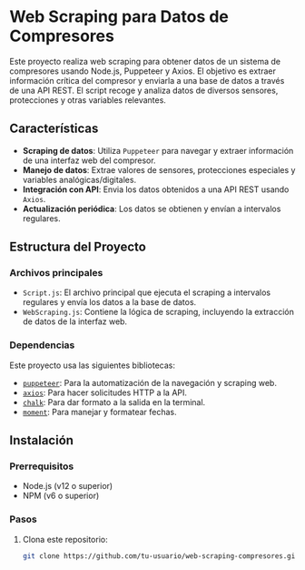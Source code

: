 # Web Scraping para Datos de Compresores

Este proyecto realiza web scraping para obtener datos de un sistema de compresores usando Node.js, Puppeteer y Axios. El objetivo es extraer información crítica del compresor y enviarla a una base de datos a través de una API REST. El script recoge y analiza datos de diversos sensores, protecciones y otras variables relevantes.

## Características

- **Scraping de datos**: Utiliza `Puppeteer` para navegar y extraer información de una interfaz web del compresor.
- **Manejo de datos**: Extrae valores de sensores, protecciones especiales y variables analógicas/digitales.
- **Integración con API**: Envia los datos obtenidos a una API REST usando `Axios`.
- **Actualización periódica**: Los datos se obtienen y envían a intervalos regulares.

## Estructura del Proyecto

### Archivos principales

- `Script.js`: El archivo principal que ejecuta el scraping a intervalos regulares y envía los datos a la base de datos.
- `WebScraping.js`: Contiene la lógica de scraping, incluyendo la extracción de datos de la interfaz web.

### Dependencias

Este proyecto usa las siguientes bibliotecas:

- [`puppeteer`](https://pptr.dev/): Para la automatización de la navegación y scraping web.
- [`axios`](https://github.com/axios/axios): Para hacer solicitudes HTTP a la API.
- [`chalk`](https://github.com/chalk/chalk): Para dar formato a la salida en la terminal.
- [`moment`](https://momentjs.com/): Para manejar y formatear fechas.

## Instalación

### Prerrequisitos

- Node.js (v12 o superior)
- NPM (v6 o superior)

### Pasos

1. Clona este repositorio:
   ```bash
   git clone https://github.com/tu-usuario/web-scraping-compresores.git